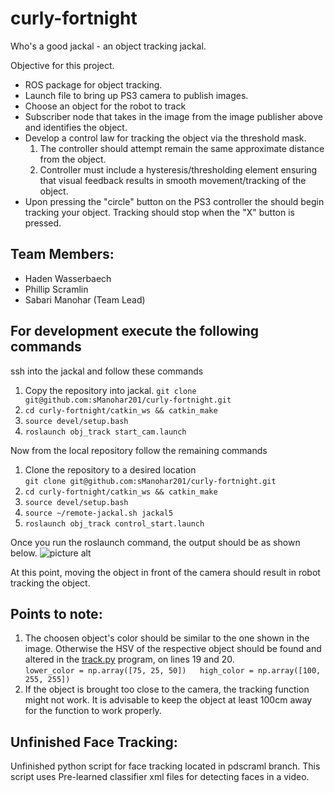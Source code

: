# curly-fortnight
Who's a good jackal - an object tracking jackal.  

Objective for this project.

* ROS package for object tracking. 
* Launch file to bring up PS3 camera to publish images.
* Choose an object for the robot to track
* Subscriber node that takes in the image from the image publisher above and identifies the object.
* Develop a control law for tracking the object via the threshold mask.
   1. The controller should attempt remain the same approximate distance from the object.
   2. Controller must include a hysteresis/thresholding element ensuring that visual feedback results in smooth movement/tracking of the object.
* Upon pressing the "circle" button on the PS3 controller the should begin tracking your object. Tracking should stop when the "X" button is pressed.  

## Team Members:
* Haden Wasserbaech
* Phillip Scramlin
* Sabari Manohar (Team Lead)  

## For development execute the following commands
ssh into the jackal and follow these commands
1. Copy the repository into jackal.
      `git clone git@github.com:sManohar201/curly-fortnight.git`
2. `cd curly-fortnight/catkin_ws && catkin_make`
3. `source devel/setup.bash`
4. `roslaunch obj_track start_cam.launch`  

Now from the local repository follow the remaining commands
1. Clone the repository to a desired location  
      `git clone git@github.com:sManohar201/curly-fortnight.git`
2. `cd curly-fortnight/catkin_ws && catkin_make` 
3. `source devel/setup.bash`
4. `source ~/remote-jackal.sh jackal5`
5. `roslaunch obj_track control_start.launch`

Once you run the roslaunch command, the output should be as shown below.
![picture alt](https://lh3.googleusercontent.com/-bl1HROZ1L7g/WNMOGujefnI/AAAAAAAAACs/JWicm1txaCEjbuFuG-QxsaTVNEdKvX5_ACL0B/h987/proj6_fortnight00.png)

At this point, moving the object in front of the camera should result in robot tracking the object.

## Points to note:

1. The choosen object's color should be similar to the one shown in the image. Otherwise the HSV of the respective object should be found and altered in the [track.py](https://github.com/sManohar201/curly-fortnight/blob/master/catkin_ws/src/obj_track/scripts/track.py) program, on lines 19 and 20.  
`lower_color = np.array([75, 25, 50])  
high_color = np.array([100, 255, 255])`  
2. If the object is brought too close to the camera, the tracking function might not work. It is advisable to keep the object at least 100cm away for the function to work properly. 

## Unfinished Face Tracking:

Unfinished python script for face tracking located in pdscraml branch. This script uses Pre-learned classifier xml files for detecting faces in a video.
